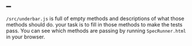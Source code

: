 # _

`/src/underbar.js` is full of empty methods and descriptions of what those methods should do.
your task is to fill in those methods to make the tests pass. You can see which methods are
passing by running `SpecRunner.html` in your browser.
